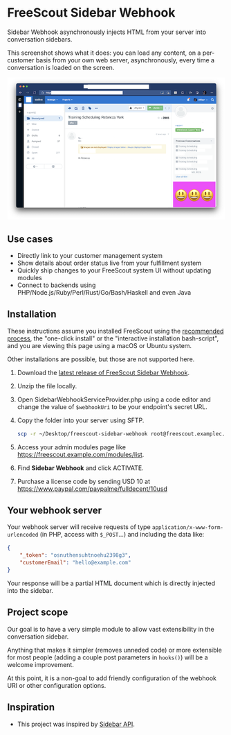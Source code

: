 # FreeScout Sidebar Webhook
Sidebar Webhook asynchronously injects HTML from your server into conversation sidebars.

This screenshot shows what it does: you can load any content, on a per-customer basis from your own web server, asynchronously, every time a conversation is loaded on the screen.

![screenshot](screenshot.png)

## Use cases

- Directly link to your customer management system
- Show details about order status live from your fulfillment system
- Quickly ship changes to your FreeScout system UI without updating modules
- Connect to backends using PHP/Node.js/Ruby/Perl/Rust/Go/Bash/Haskell and even Java

## Installation

These instructions assume you installed FreeScout using the [recommended process](https://github.com/freescout-helpdesk/freescout/wiki/Installation-Guide), the "one-click install" or the "interactive installation bash-script", and you are viewing this page using a macOS or Ubuntu system.

Other installations are possible, but those are not supported here.

1. Download the [latest release of FreeScout Sidebar Webhook](https://github.com/fulldecent/freescout-sidebar-webhook/releases).

2. Unzip the file locally.

3. Open SidebarWebhookServiceProvider.php using a code editor and change the value of `$webhookUri` to be your endpoint's secret URL.

4. Copy the folder into your server using SFTP.

   ```sh
   scp -r ~/Desktop/freescout-sidebar-webhook root@freescout.examplec.com:/var/www/html/Modules/SidebarWebhook/
   ```

5. Access your admin modules page like https://freescout.example.com/modules/list.

5. Find **Sidebar Webhook** and click ACTIVATE.
6. Purchase a license code by sending USD 10 at https://www.paypal.com/paypalme/fulldecent/10usd

## Your webhook server

Your webhook server will receive requests of type `application/x-www-form-urlencoded` (in PHP, access with `$_POST`...) and including the data like:

```json
{ 
    "_token": "osnuthensuhtnoehu2398g3",
    "customerEmail": "hello@example.com"
}
```

Your response will be a partial HTML document which is directly injected into the sidebar.

## Project scope

Our goal is to have a very simple module to allow vast extensibility in the conversation sidebar.

Anything that makes it simpler (removes unneded code) or more extensible for most people (adding a couple post parameters in `hooks()`) will be a welcome improvement.

At this point, it is a non-goal to add friendly configuration of the webhook URI or other configuration options.

## Inspiration

* This project was inspired by [Sidebar API](https://scoutdevs.com/downloads/sidebar-api/).
